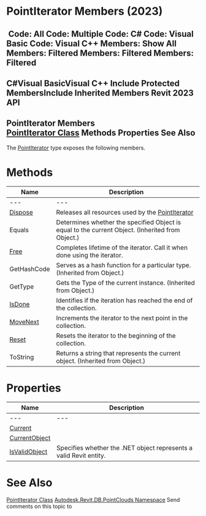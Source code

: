 # PointIterator Members (2023)

﻿
 Code: All Code: Multiple Code: C# Code: Visual Basic Code: Visual C++  Members: Show All Members: Filtered Members: Filtered Members: Filtered   
---  
C#Visual BasicVisual C++
Include Protected MembersInclude Inherited Members
Revit 2023 API  
---  
PointIterator Members  
[PointIterator Class](0fba9730-8bb6-5f89-be4b-6132121b3058.md "PointIterator Class") Methods Properties See Also  
---  
The [PointIterator](0fba9730-8bb6-5f89-be4b-6132121b3058.md "PointIterator Class") type exposes the following members.
# Methods
| Name | Description |
| --- | --- |
| --- | --- | --- |
| [Dispose](753a660a-67db-6d9f-0beb-2e62e0a700ee.md "Dispose Method") | Releases all resources used by the [PointIterator](0fba9730-8bb6-5f89-be4b-6132121b3058.md "PointIterator Class") |
| Equals | Determines whether the specified Object is equal to the current Object. (Inherited from Object.) |
| [Free](c04152a8-d39b-a83c-78e8-af9b52c034ba.md "Free Method") | Completes lifetime of the iterator. Call it when done using the iterator. |
| GetHashCode | Serves as a hash function for a particular type.  (Inherited from Object.) |
| GetType | Gets the Type of the current instance. (Inherited from Object.) |
| [IsDone](60b6fbed-83f5-9f2c-fae5-d0f56a029079.md "IsDone Method") | Identifies if the iteration has reached the end of the collection. |
| [MoveNext](17ee05f2-276a-ba76-d043-17acf058551f.md "MoveNext Method") | Increments the iterator to the next point in the collection. |
| [Reset](69d0e3b1-0fa5-a3a4-5554-3a26ae0c1c51.md "Reset Method") | Resets the iterator to the beginning of the collection. |
| ToString | Returns a string that represents the current object. (Inherited from Object.) |

# Properties
| Name | Description |
| --- | --- |
| --- | --- | --- |
| [Current](9fd2626f-2cb8-15bb-b2dc-779822179d12.md "Current Property") |
| [CurrentObject](c0817b98-d5a3-2c5f-2016-befce6f7906e.md "CurrentObject Property") |
| [IsValidObject](dd802021-c167-2c0c-264e-0f2b9e74467d.md "IsValidObject Property") | Specifies whether the .NET object represents a valid Revit entity. |

# See Also
[PointIterator Class](0fba9730-8bb6-5f89-be4b-6132121b3058.md "PointIterator Class")
[Autodesk.Revit.DB.PointClouds Namespace](5974062a-47d4-c7bb-16f2-d5dd193bd170.md "Autodesk.Revit.DB.PointClouds Namespace")
Send comments on this topic to 